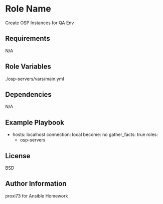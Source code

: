 Role Name
=========

Create OSP Instances for QA Env

Requirements
------------

N/A

Role Variables
--------------

./osp-servers/vars/main.yml

Dependencies
------------

N/A

Example Playbook
----------------

- hosts: localhost
  connection: local
  become: no
  gather_facts: true
  roles:
   - osp-servers

License
-------

BSD

Author Information
------------------

proxi73 for Ansible Homework
